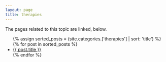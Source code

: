 ```yaml
---
layout: page
title: therapies
---
```


The pages related to this topic are linked, below.

 <ul>
 {% assign sorted_posts = (site.categories.['therapies'] | sort: 'title') %}
{% for post in sorted_posts %}
  <li>
    <a href="{{ post.url }}">{{ post.title }}</a>
  </li>
{% endfor %}
</ul>
